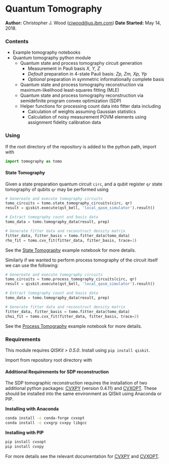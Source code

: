 # Quantum Tomography

**Author:** Christopher J. Wood (cjwood@us.ibm.com)
**Date Started:** May 14, 2018.

### Contents

* Example tomography notebooks
* Quantum tomography python module
  * Quantum state and process tomography circuit generation
    * Measurement in Pauli basis *X, Y, Z*
    * *Default* preparation in 4-state Pauli basis: *Zp, Zm, Xp, Yp*
    * *Optional* preparation in symmetric informationally complete basis
  * Quantum state and process tomography reconstruction via maximum-likelihood least-squares fitting (MLE)
  * Quantum state and process tomography reconstruction via semidefinite program convex optimization (SDP)
  * Helper functions for processing count data into fitter data including
    * Calculation of weights assuming Gaussian statistics
    * Calculation of noisy measurement POVM elements using assignment fidelity calibration data

### Using

If the root directory of the repository is added to the python path, import with

```python
import tomography as tomo
```

#### State Tomography

Given a state preparation quantum circuit `circ`, and a qubit register `qr` state tomography of qubits `qr` may be performed using

```python
# Genereate and execute tomography circuits
tomo_circuits = tomo.state_tomography_circuits(circ, qr)
result = qiskit.execute(qst_bell, 'local_qasm_simulator').result()

# Extract tomography count and basis data
tomo_data = tomo.tomography_data(result, prep)

# Generate fitter data and reconstruct density matrix
fitter_data, fitter_basis = tomo.fitter_data(tomo_data)
rho_fit = tomo.cvx_fit(fitter_data, fitter_basis, trace=1)
```

See the [State Tomography](./examples/state-tomography.ipynb) example notebook for more details.

Similarly if we wanted to perform process tomography of the circuit itself we can use the following:

```python
# Genereate and execute tomography circuits
tomo_circuits = tomo.process_tomography_circuits(circ, qr)
result = qiskit.execute(qst_bell, 'local_qasm_simulator').result()

# Extract tomography count and basis data
tomo_data = tomo.tomography_data(result, prep)

# Generate fitter data and reconstruct density matrix
fitter_data, fitter_basis = tomo.fitter_data(tomo_data)
choi_fit = tomo.cvx_fit(fitter_data, fitter_basis, trace=2)
```

See the [Process Tomography](./examples/process-tomography.ipynb) example notebook for more details.

### Requirements

This module requires *QISKit > 0.5.0*. Install using `pip install qiskit`.

Import from repository root directory with



#### Additional Requirements for SDP reconstruction

The SDP tomographic reconstruction requires the installation of two additional python packages: [CVXPY](http://www.cvxpy.org/en/latest/index.html) (version 0.4.11) and [CVXOPT](http://cvxopt.org/index.html). These should be installed into the same environment as QISkit using Anaconda or PIP.

**Installing with Anaconda**
```bash
conda install -c conda-forge cvxopt
conda install -c cvxgrp cvxpy libgcc
```

**Installing with PIP**
```bash
pip install cvxopt
pip install cvxpy
```

For more details see the relevant documentation for [CVXPY](http://www.cvxpy.org/en/latest/install/#) and [CVXOPT](http://cvxopt.org/install/index.html).